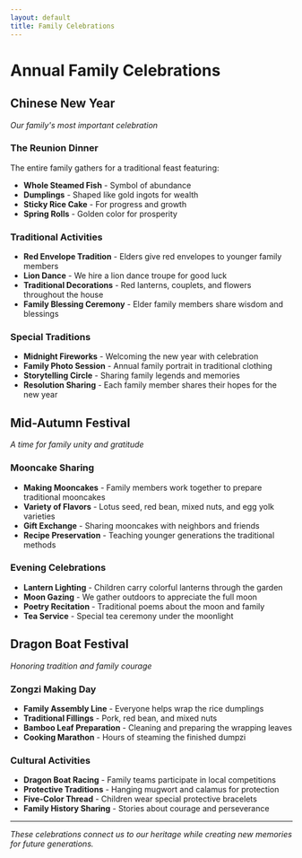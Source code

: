 ```yaml
---
layout: default
title: Family Celebrations
---
```


# Annual Family Celebrations

## Chinese New Year
*Our family's most important celebration*

### The Reunion Dinner
The entire family gathers for a traditional feast featuring:
- **Whole Steamed Fish** - Symbol of abundance
- **Dumplings** - Shaped like gold ingots for wealth
- **Sticky Rice Cake** - For progress and growth
- **Spring Rolls** - Golden color for prosperity

### Traditional Activities
- **Red Envelope Tradition** - Elders give red envelopes to younger family members
- **Lion Dance** - We hire a lion dance troupe for good luck
- **Traditional Decorations** - Red lanterns, couplets, and flowers throughout the house
- **Family Blessing Ceremony** - Elder family members share wisdom and blessings

### Special Traditions
- **Midnight Fireworks** - Welcoming the new year with celebration
- **Family Photo Session** - Annual family portrait in traditional clothing
- **Storytelling Circle** - Sharing family legends and memories
- **Resolution Sharing** - Each family member shares their hopes for the new year

## Mid-Autumn Festival
*A time for family unity and gratitude*

### Mooncake Sharing
- **Making Mooncakes** - Family members work together to prepare traditional mooncakes
- **Variety of Flavors** - Lotus seed, red bean, mixed nuts, and egg yolk varieties
- **Gift Exchange** - Sharing mooncakes with neighbors and friends
- **Recipe Preservation** - Teaching younger generations the traditional methods

### Evening Celebrations
- **Lantern Lighting** - Children carry colorful lanterns through the garden
- **Moon Gazing** - We gather outdoors to appreciate the full moon
- **Poetry Recitation** - Traditional poems about the moon and family
- **Tea Service** - Special tea ceremony under the moonlight

## Dragon Boat Festival
*Honoring tradition and family courage*

### Zongzi Making Day
- **Family Assembly Line** - Everyone helps wrap the rice dumplings
- **Traditional Fillings** - Pork, red bean, and mixed nuts
- **Bamboo Leaf Preparation** - Cleaning and preparing the wrapping leaves
- **Cooking Marathon** - Hours of steaming the finished dumpzi

### Cultural Activities
- **Dragon Boat Racing** - Family teams participate in local competitions
- **Protective Traditions** - Hanging mugwort and calamus for protection
- **Five-Color Thread** - Children wear special protective bracelets
- **Family History Sharing** - Stories about courage and perseverance

---

*These celebrations connect us to our heritage while creating new memories for future generations.*